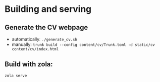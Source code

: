 # Building and serving
## Generate the CV webpage
* automatically: `./generate_cv.sh`
* manually: `trunk build --config content/cv/Trunk.toml -d static/cv content/cv/index.html`
## Build with zola:
`zola serve`

